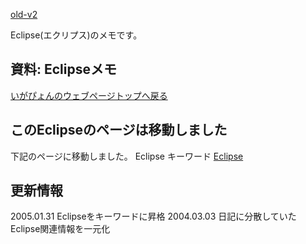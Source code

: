[old-v2](memoeclipse-orig.html)

Eclipse(エクリプス)のメモです。

## 資料: Eclipseメモ




[いがぴょんのウェブページトップへ戻る](../../index.html)





## このEclipseのページは移動しました


下記のページに移動しました。
Eclipse キーワード
  [Eclipse](http://www.igapyon.jp/igapyon/diary/keyword/eclipse.html)


## 更新情報

2005.01.31 Eclipseをキーワードに昇格
  2004.03.03 日記に分散していた Eclipse関連情報を一元化